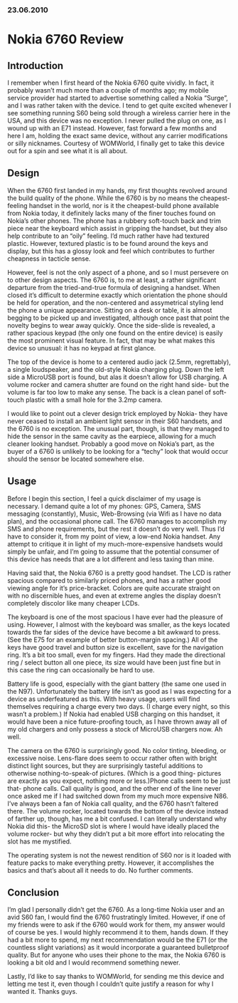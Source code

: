 ### 23.06.2010

# Nokia 6760 Review

## Introduction

I remember when I first heard of the Nokia 6760 quite vividly. In fact, it probably wasn’t much more than a couple of months ago; my mobile service provider had started to advertise something called a Nokia “Surge”, and I was rather taken with the device. I tend to get quite excited whenever I see something running S60 being sold through a wireless carrier here in the USA, and this device was no exception. I never pulled the plug on one, as I wound up with an E71 instead. However, fast forward a few months and here I am, holding the exact same device, without any carrier modifications or silly nicknames. Courtesy of WOMWorld, I finally get to take this device out for a spin and see what it is all about.

## Design

When the 6760 first landed in my hands, my first thoughts revolved around the build quality of the phone. While the 6760 is by no means the cheapest-feeling handset in the world, nor is it the cheapest-build phone available from Nokia today, it definitely lacks many of the finer touches found on Nokia’s other phones. The phone has a rubbery soft-touch back and trim piece near the keyboard which assist in gripping the handset, but they also help contribute to an “oily” feeling. I’d much rather have had textured plastic. However, textured plastic is to be found around the keys and display, but this has a glossy look and feel which contributes to further cheapness in tacticle sense.

However, feel is not the only aspect of a phone, and so I must persevere on to other design aspects. The 6760 is, to me at least, a rather significant departure from the tried-and-true formula of designing a handset. When closed it’s difficult to determine exactly which orientation the phone should be held for operation, and the non-centered and assymetrical styling lend the phone a unique appearance. Sitting on a desk or table, it is almost begging to be picked up and investigated, although once past that point the novelty begins to wear away quickly. Once the side-slide is revealed, a rather spacious keypad (the only one found on the entire device) is easily the most prominent visual feature. In fact, that may be what makes this device so unusual: it has no keypad at first glance.

The top of the device is home to a centered audio jack (2.5mm, regrettably), a single loudspeaker, and the old-style Nokia charging plug. Down the left side a MicroUSB port is found, but alas it doesn’t allow for USB charging. A volume rocker and camera shutter are found on the right hand side- but the volume is far too low to make any sense. The back is a clean panel of soft-touch plastic with a small hole for the 3.2mp camera.

I would like to point out a clever design trick employed by Nokia- they have never ceased to install an ambient light sensor in their S60 handsets, and the 6760 is no exception. The unusual part, though, is that they managed to hide the sensor in the same cavity as the earpiece, allowing for a much cleaner looking handset. Probably a good move on Nokia’s part, as the buyer of a 6760 is unlikely to be looking for a “techy” look that would occur should the sensor be located somewhere else.

## Usage

Before I begin this section, I feel a quick disclaimer of my usage is necessary. I demand quite a lot of my phones: GPS, Camera, SMS messaging (constantly), Music, Web-Browsing (via Wifi as I have no data plan), and the occasional phone call. The 6760 manages to accomplish my SMS and phone requirements, but the rest it doesn’t do very well. Thus I’d have to consider it, from my point of view, a low-end Nokia handset. Any attempt to critique it in light of my much-more-expensive handsets would simply be unfair, and I’m going to assume that the potential consumer of this device has needs that are a lot different and less taxing than mine.

Having said that, the Nokia 6760 is a pretty good handset. The LCD is rather spacious compared to similarly priced phones, and has a rather good viewing angle for it’s price-bracket. Colors are quite accurate straight on with no discernible hues, and even at extreme angles the display doesn’t completely discolor like many cheaper LCDs.

The keyboard is one of the most spacious I have ever had the pleasure of using. However, I almost with the keyboard was smaller, as the keys located towards the far sides of the device have become a bit awkward to press. (See the E75 for an example of better button-margin spacing.) All of the keys have good travel and button size is excellent, save for the navigation ring. It’s a bit too small, even for my fingers. Had they made the directional ring / select button all one piece, its size would have been just fine but in this case the ring can occasionally be hard to use.

Battery life is good, especially with the giant battery (the same one used in the N97). Unfortunately the battery life isn’t as good as I was expecting for a device as underfeatured as this. With heavy usage, users will find themselves requiring a charge every two days. (I charge every night, so this wasn’t a problem.) If Nokia had enabled USB charging on this handset, it would have been a nice future-proofing touch, as I have thrown away all of my old chargers and only possess a stock of MicroUSB chargers now. Ah well.

The camera on the 6760 is surprisingly good. No color tinting, bleeding, or excessive noise. Lens-flare does seem to occur rather often with bright distinct light sources, but they are surprisingly tasteful additions to otherwise nothing-to-speak-of pictures. (Which is a good thing- pictures are exactly as you expect, nothing more or less.)Phone calls seem to be just that- phone calls. Call quality is good, and the other end of the line never once asked me if I had switched down from my much more expensive N86. I’ve always been a fan of Nokia call quality, and the 6760 hasn’t faltered there. The volume rocker, located towards the bottom of the device instead of farther up, though, has me a bit confused. I can literally understand why Nokia did this- the MicroSD slot is where I would have ideally placed the volume rocker- but why they didn’t put a bit more effort into relocating the slot has me mystified.

The operating system is not the newest rendition of S60 nor is it loaded with feature packs to make everything pretty. However, it accomplishes the basics and that’s about all it needs to do. No further comments.

## Conclusion

I’m glad I personally didn’t get the 6760. As a long-time Nokia user and an avid S60 fan, I would find the 6760 frustratingly limited. However, if one of my friends were to ask if the 6760 would work for them, my answer would of course be yes. I would highly recommend it to them, hands down. If they had a bit more to spend, my next recommendation would be the E71 (or the countless slight variations) as it would incorporate a guaranteed bulletproof quality. But for anyone who uses their phone to the max, the Nokia 6760 is looking a bit old and I would recommend something newer.

Lastly, I’d like to say thanks to WOMWorld, for sending me this device and letting me test it, even though I couldn’t quite justify a reason for why I wanted it. Thanks guys.